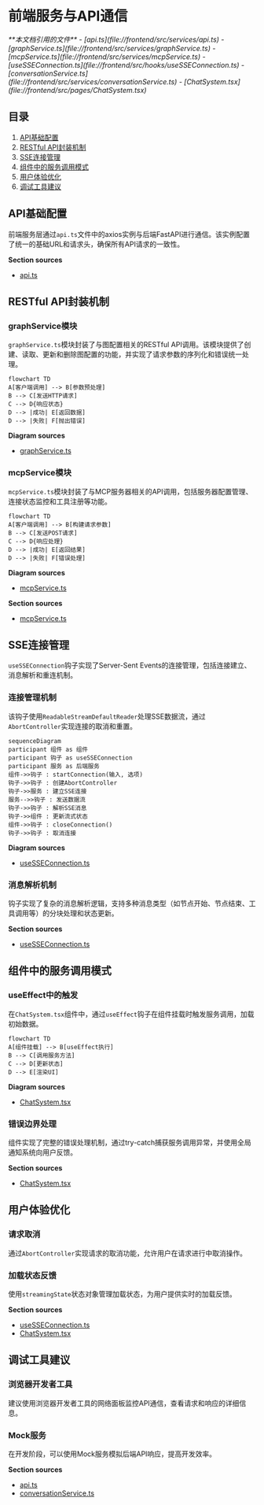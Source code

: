 # 前端服务与API通信

<cite>
**本文档引用的文件**   
- [api.ts](file://frontend/src/services/api.ts)
- [graphService.ts](file://frontend/src/services/graphService.ts)
- [mcpService.ts](file://frontend/src/services/mcpService.ts)
- [useSSEConnection.ts](file://frontend/src/hooks/useSSEConnection.ts)
- [conversationService.ts](file://frontend/src/services/conversationService.ts)
- [ChatSystem.tsx](file://frontend/src/pages/ChatSystem.tsx)
</cite>

## 目录
1. [API基础配置](#api基础配置)
2. [RESTful API封装机制](#restful-api封装机制)
3. [SSE连接管理](#sse连接管理)
4. [组件中的服务调用模式](#组件中的服务调用模式)
5. [用户体验优化](#用户体验优化)
6. [调试工具建议](#调试工具建议)

## API基础配置

前端服务层通过`api.ts`文件中的axios实例与后端FastAPI进行通信。该实例配置了统一的基础URL和请求头，确保所有API请求的一致性。

**Section sources**
- [api.ts](file://frontend/src/services/api.ts#L1-L13)

## RESTful API封装机制

### graphService模块
`graphService.ts`模块封装了与图配置相关的RESTful API调用。该模块提供了创建、读取、更新和删除图配置的功能，并实现了请求参数的序列化和错误统一处理。

```mermaid
flowchart TD
A[客户端调用] --> B[参数预处理]
B --> C[发送HTTP请求]
C --> D{响应状态}
D --> |成功| E[返回数据]
D --> |失败| F[抛出错误]
```

**Diagram sources**
- [graphService.ts](file://frontend/src/services/graphService.ts#L1-L223)

### mcpService模块
`mcpService.ts`模块封装了与MCP服务器相关的API调用，包括服务器配置管理、连接状态监控和工具注册等功能。

```mermaid
flowchart TD
A[客户端调用] --> B[构建请求参数]
B --> C[发送POST请求]
C --> D{响应处理}
D --> |成功| E[返回结果]
D --> |失败| F[错误处理]
```

**Diagram sources**
- [mcpService.ts](file://frontend/src/services/mcpService.ts#L1-L67)

**Section sources**
- [mcpService.ts](file://frontend/src/services/mcpService.ts#L1-L67)

## SSE连接管理

`useSSEConnection`钩子实现了Server-Sent Events的连接管理，包括连接建立、消息解析和重连机制。

### 连接管理机制
该钩子使用`ReadableStreamDefaultReader`处理SSE数据流，通过`AbortController`实现连接的取消和重置。

```mermaid
sequenceDiagram
participant 组件 as 组件
participant 钩子 as useSSEConnection
participant 服务 as 后端服务
组件->>钩子 : startConnection(输入, 选项)
钩子->>钩子 : 创建AbortController
钩子->>服务 : 建立SSE连接
服务-->>钩子 : 发送数据流
钩子->>钩子 : 解析SSE消息
钩子->>组件 : 更新流式状态
组件->>钩子 : closeConnection()
钩子->>钩子 : 取消连接
```

**Diagram sources**
- [useSSEConnection.ts](file://frontend/src/hooks/useSSEConnection.ts#L1-L522)

### 消息解析机制
钩子实现了复杂的消息解析逻辑，支持多种消息类型（如节点开始、节点结束、工具调用等）的分块处理和状态更新。

**Section sources**
- [useSSEConnection.ts](file://frontend/src/hooks/useSSEConnection.ts#L1-L522)

## 组件中的服务调用模式

### useEffect中的触发
在`ChatSystem.tsx`组件中，通过`useEffect`钩子在组件挂载时触发服务调用，加载初始数据。

```mermaid
flowchart TD
A[组件挂载] --> B[useEffect执行]
B --> C[调用服务方法]
C --> D[更新状态]
D --> E[渲染UI]
```

**Diagram sources**
- [ChatSystem.tsx](file://frontend/src/pages/ChatSystem.tsx#L1-L598)

### 错误边界处理
组件实现了完整的错误处理机制，通过try-catch捕获服务调用异常，并使用全局通知系统向用户反馈。

**Section sources**
- [ChatSystem.tsx](file://frontend/src/pages/ChatSystem.tsx#L1-L598)

## 用户体验优化

### 请求取消
通过`AbortController`实现请求的取消功能，允许用户在请求进行中取消操作。

### 加载状态反馈
使用`streamingState`状态对象管理加载状态，为用户提供实时的加载反馈。

**Section sources**
- [useSSEConnection.ts](file://frontend/src/hooks/useSSEConnection.ts#L1-L522)
- [ChatSystem.tsx](file://frontend/src/pages/ChatSystem.tsx#L1-L598)

## 调试工具建议

### 浏览器开发者工具
建议使用浏览器开发者工具的网络面板监控API通信，查看请求和响应的详细信息。

### Mock服务
在开发阶段，可以使用Mock服务模拟后端API响应，提高开发效率。

**Section sources**
- [api.ts](file://frontend/src/services/api.ts#L1-L13)
- [conversationService.ts](file://frontend/src/services/conversationService.ts#L1-L254)